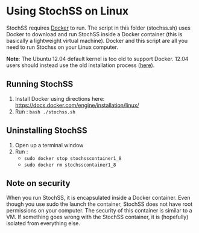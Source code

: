 # Using StochSS on Linux

StochSS requires [Docker](https://www.docker.com/) to run. The script in this folder (stochss.sh) uses Docker to download and run StochSS inside a Docker container (this is basically a lightweight virtual machine). Docker and this script are all you need to run Stochss on your Linux computer.

**Note**: The Ubuntu 12.04 default kernel is too old to support Docker. 12.04 users should instead use the old installation process ([here](http://www.stochss.org/?page_id=738)).

## Running StochSS

1. Install Docker using directions here: https://docs.docker.com/engine/installation/linux/
2. Run : `bash ./stochss.sh`

## Uninstalling StochSS

1. Open up a terminal window
2. Run : 
     - `sudo docker stop stochsscontainer1_8`
     - `sudo docker rm stochsscontainer1_8`

## Note on security

When you run StochSS, it is encapsulated inside a Docker container. Even though you use sudo the launch the container, StochSS does not have root permissions on your computer. The security of this container is similar to a VM. If something goes wrong with the StochSS container, it is (hopefully) isolated from everything else.
